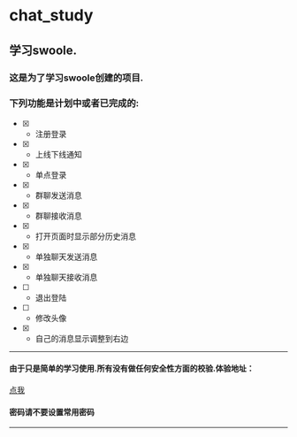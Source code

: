 # chat_study

## 学习swoole.

### 这是为了学习swoole创建的项目.

### 下列功能是计划中或者已完成的:
- [x] - 注册登录
- [x] - 上线下线通知
- [x] - 单点登录
- [x] - 群聊发送消息
- [x] - 群聊接收消息
- [x] - 打开页面时显示部分历史消息
- [x] - 单独聊天发送消息
- [x] - 单独聊天接收消息
- [ ] - 退出登陆
- [ ] - 修改头像
- [x] - 自己的消息显示调整到右边


---

#### 由于只是简单的学习使用.所有没有做任何安全性方面的校验.体验地址：
[点我](http://swoole.zr520.cn/chat_room/Client/login.html)
#### 密码请不要设置常用密码

---


